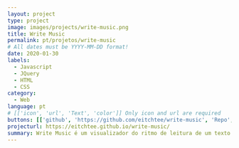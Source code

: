 ```yaml
---
layout: project
type: project
image: images/projects/write-music.png
title: Write Music
permalink: pt/projetos/write-music
# All dates must be YYYY-MM-DD format!
date: 2020-01-30
labels:
  - Javascript
  - JQuery
  - HTML
  - CSS
category:
  - Web
language: pt
# [['icon', 'url', 'Text', 'color']] Only icon and url are required
buttons: [['github', 'https://github.com/eitchtee/write-music', 'Repo', 'black'], ['globe', 'https://herculino.com/write-music/', 'Site', 'grey']]
projecturl: https://eitchtee.github.io/write-music/
summary: Write Music é um visualizador do ritmo de leitura de um texto. Baseado em um ensinamento de Gary Provost sobre escrita. Veja e ouça seu texto.
---
```

